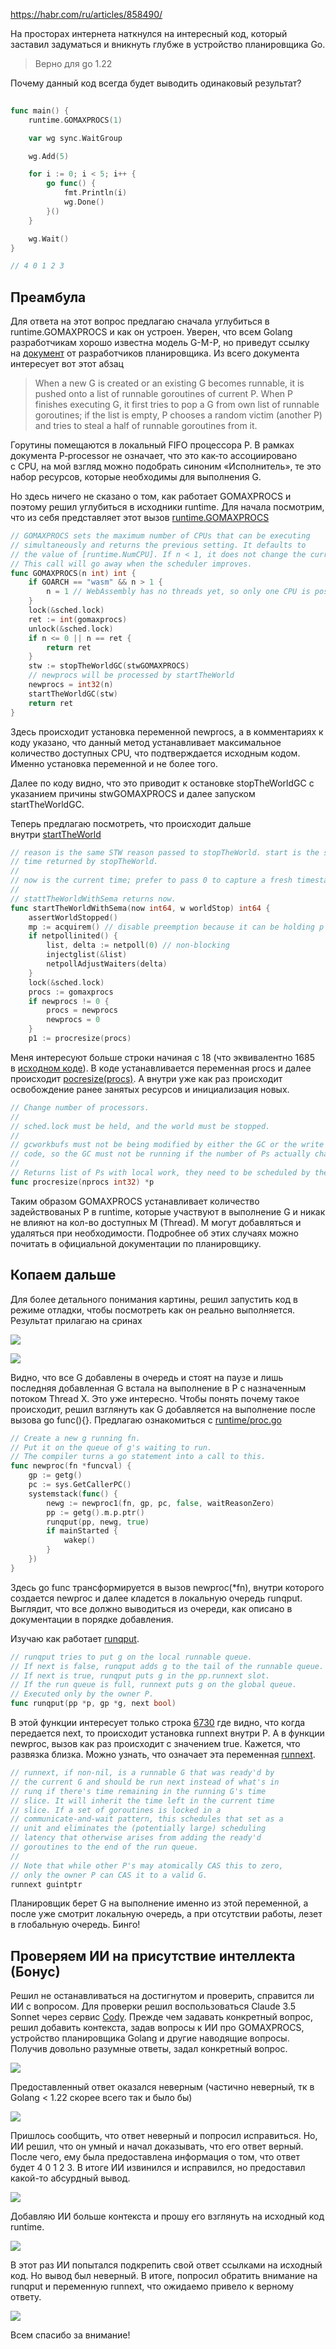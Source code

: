 https://habr.com/ru/articles/858490/

На просторах интернета наткнулся на интересный код, который заставил задуматься и вникнуть глубже в устройство планировщика Go.

> Верно для go 1.22

Почему данный код всегда будет выводить одинаковый результат?

```go
  
func main() {
    runtime.GOMAXPROCS(1)

    var wg sync.WaitGroup

    wg.Add(5)

    for i := 0; i < 5; i++ {
        go func() {
            fmt.Println(i)
            wg.Done()
        }()
    }

    wg.Wait()
}

// 4 0 1 2 3
```

## Преамбула

Для ответа на этот вопрос предлагаю сначала углубиться в runtime.GOMAXPROCS и как он устроен. Уверен, что всем Golang разработчикам хорошо известна модель G-M-P, но приведут ссылку на [документ](https://docs.google.com/document/d/1TTj4T2JO42uD5ID9e89oa0sLKhJYD0Y_kqxDv3I3XMw/edit?tab=t.0#heading=h.mmq8lm48qfcw) от разработчиков планировщика. Из всего документа интересует вот этот абзац

> When a new G is created or an existing G becomes runnable, it is pushed onto a list of runnable goroutines of current P. When P finishes executing G, it first tries to pop a G from own list of runnable goroutines; if the list is empty, P chooses a random victim (another P) and tries to steal a half of runnable goroutines from it.

Горутины помещаются в локальный FIFO процессора P. В рамках документа P‑processor не означает, что это как‑то ассоциировано с CPU, на мой взгляд можно подобрать синоним «Исполнитель», те это набор ресурсов, которые необходимы для выполнения G.

Но здесь ничего не сказано о том, как работает GOMAXPROCS и поэтому решил углубиться в исходники runtime. Для начала посмотрим, что из себя представляет этот вызов [runtime.GOMAXPROCS](https://cs.opensource.google/go/go/+/master:src/runtime/debug.go;l=16;drc=ab55465098a0cd33007684091b573717a6ea54cf?q=GOMAXPROCS&ss=go%2Fgo)

```go
// GOMAXPROCS sets the maximum number of CPUs that can be executing
// simultaneously and returns the previous setting. It defaults to
// the value of [runtime.NumCPU]. If n < 1, it does not change the current setting.
// This call will go away when the scheduler improves.
func GOMAXPROCS(n int) int {
	if GOARCH == "wasm" && n > 1 {
		n = 1 // WebAssembly has no threads yet, so only one CPU is possible.
	}
	lock(&sched.lock)
	ret := int(gomaxprocs)
	unlock(&sched.lock)
	if n <= 0 || n == ret {
		return ret
	}
	stw := stopTheWorldGC(stwGOMAXPROCS)
	// newprocs will be processed by startTheWorld
	newprocs = int32(n)
	startTheWorldGC(stw)
	return ret
}
```

Здесь происходит установка переменной newprocs, а в комментариях к коду указано, что данный метод устанавливает максимальное количество доступных CPU, что подтверждается исходным кодом. Именно установка переменной и не более того.

Далее по коду видно, что это приводит к остановке stopTheWorldGC с указанием причины stwGOMAXPROCS и далее запуском startTheWorldGC.

Теперь предлагаю посмотреть, что происходит дальше внутри [startTheWorld](https://cs.opensource.google/go/go/+/master:src/runtime/proc.go;l=1686;drc=ab55465098a0cd33007684091b573717a6ea54cf)

```go
// reason is the same STW reason passed to stopTheWorld. start is the start
// time returned by stopTheWorld.
//
// now is the current time; prefer to pass 0 to capture a fresh timestamp.
//
// stattTheWorldWithSema returns now.
func startTheWorldWithSema(now int64, w worldStop) int64 {
	assertWorldStopped()
	mp := acquirem() // disable preemption because it can be holding p in a local var
	if netpollinited() {
		list, delta := netpoll(0) // non-blocking
		injectglist(&list)
		netpollAdjustWaiters(delta)
	}
	lock(&sched.lock)
	procs := gomaxprocs
	if newprocs != 0 {
		procs = newprocs
		newprocs = 0
	}
	p1 := procresize(procs)
```

Меня интересуют больше строки начиная с 18 (что эквивалентно 1685 в [исходном коде](https://cs.opensource.google/go/go/+/master:src/runtime/proc.go;l=1685;drc=ab55465098a0cd33007684091b573717a6ea54cf)). В коде устанавливается переменная procs и далее происходит [pocresize(procs)](https://cs.opensource.google/go/go/+/master:src/runtime/proc.go;drc=ab55465098a0cd33007684091b573717a6ea54cf;l=5699). А внутри уже как раз происходит освобождение ранее занятых ресурсов и инициализация новых.

```go
// Change number of processors.
//
// sched.lock must be held, and the world must be stopped.
//
// gcworkbufs must not be being modified by either the GC or the write barrier
// code, so the GC must not be running if the number of Ps actually changes.
//
// Returns list of Ps with local work, they need to be scheduled by the caller.
func procresize(nprocs int32) *p
```

Таким образом GOMAXPROCS устанавливает количество задействованых P в runtime, которые участвуют в выполнение G и никак не влияют на кол-во доступных M (Thread). M могут добавляться и удаляться при необходимости. Подробнее об этих случаях можно почитать в официальной документации по планировщику.

## Копаем дальше

Для более детального понимания картины, решил запустить код в режиме отладки, чтобы посмотреть как он реально выполняется. Результат прилагаю на сринах

![](https://habrastorage.org/r/w1560/getpro/habr/upload_files/a0c/0df/6c8/a0c0df6c865f0c7ea7b74f9bf17e1ba9.png)

![](https://habrastorage.org/r/w1560/getpro/habr/upload_files/c9a/65f/809/c9a65f809c84744c242487c06c524980.png)

Видно, что все G добавлены в очередь и стоят на паузе и лишь последняя добавленная G встала на выполнение в P с назначенным потоком Thread X. Это уже интересно. Чтобы понять почему такое происходит, решил взглянуть как G добавляется на выполнение после вызова go func(){}. Предлагаю ознакомиться с [runtime/proc.go](https://cs.opensource.google/go/go/+/master:src/runtime/proc.go;l=4990)

```go
// Create a new g running fn.
// Put it on the queue of g's waiting to run.
// The compiler turns a go statement into a call to this.
func newproc(fn *funcval) {
	gp := getg()
	pc := sys.GetCallerPC()
	systemstack(func() {
		newg := newproc1(fn, gp, pc, false, waitReasonZero)
		pp := getg().m.p.ptr()
		runqput(pp, newg, true)
		if mainStarted {
			wakep()
		}
	})
}
```

Здесь go func трансформируется в вызов newproc(*fn), внутри которого создается newproc и далее кладется в локальную очередь runqput. Выглядит, что все должно выводиться из очереди, как описано в документации в порядке добавления.

Изучаю как работает [runqput](https://cs.opensource.google/go/go/+/master:src/runtime/proc.go;drc=ab55465098a0cd33007684091b573717a6ea54cf;l=6714).

```go
// runqput tries to put g on the local runnable queue.
// If next is false, runqput adds g to the tail of the runnable queue.
// If next is true, runqput puts g in the pp.runnext slot.
// If the run queue is full, runnext puts g on the global queue.
// Executed only by the owner P.
func runqput(pp *p, gp *g, next bool)
```

В этой функции интересует только строка [6730](https://cs.opensource.google/go/go/+/master:src/runtime/proc.go;l=6730;drc=ab55465098a0cd33007684091b573717a6ea54cf) где видно, что когда передается next, то происходит установка runnext внутри P. А в функции newproc, вызов как раз происходит с значением true. Кажется, что развязка близка. Можно узнать, что означает эта переменная [runnext](https://cs.opensource.google/go/go/+/master:src/runtime/runtime2.go;drc=ab55465098a0cd33007684091b573717a6ea54cf;l=659).

```go
// runnext, if non-nil, is a runnable G that was ready'd by
// the current G and should be run next instead of what's in
// runq if there's time remaining in the running G's time
// slice. It will inherit the time left in the current time
// slice. If a set of goroutines is locked in a
// communicate-and-wait pattern, this schedules that set as a
// unit and eliminates the (potentially large) scheduling
// latency that otherwise arises from adding the ready'd
// goroutines to the end of the run queue.
//
// Note that while other P's may atomically CAS this to zero,
// only the owner P can CAS it to a valid G.
runnext guintptr
```

Планировщик берет G на выполнение именно из этой переменной, а после уже смотрит локальную очередь, а при отсутствии работы, лезет в глобальную очередь. Бинго!

## Проверяем ИИ на присутствие интеллекта (Бонус)

Решил не останавливаться на достигнутом и проверить, справится ли ИИ с вопросом. Для проверки решил воспользоваться Claude 3.5 Sonnet через сервис [Cody](https://sourcegraph.com/cody/chat). Прежде чем задавать конкретный вопрос, решил добавить контекста, задав вопросы к ИИ про GOMAXPROCS, устройство планировщика Golang и другие наводящие вопросы. Получив довольно разумные ответы, задал конкретный вопрос.

![](https://habrastorage.org/r/w1560/getpro/habr/upload_files/a1b/7b9/02a/a1b7b902a2b9591b9c2e0fc54d826d07.png)

Предоставленный ответ оказался неверным (частично неверный, тк в Golang < 1.22 скорее всего так и было бы)

![](https://habrastorage.org/r/w1560/getpro/habr/upload_files/5e8/4bf/ef4/5e84bfef417bb2fcf3e8dddd28795285.png)

Пришлось сообщить, что ответ неверный и попросил исправиться. Но, ИИ решил, что он умный и начал доказывать, что его ответ верный. После чего, ему была предоставлена информация о том, что ответ будет 4 0 1 2 3. В итоге ИИ извинился и исправился, но предоставил какой-то абсурдный вывод.

![](https://habrastorage.org/r/w1560/getpro/habr/upload_files/a2f/b95/790/a2fb9579070c48e95279af664cae02f4.png)

Добавляю ИИ больше контекста и прошу его взглянуть на исходный код runtime.

![](https://habrastorage.org/r/w1560/getpro/habr/upload_files/ac8/e4c/878/ac8e4c8789dadeb65927501348d358ff.png)

В этот раз ИИ попытался подкрепить свой ответ ссылками на исходный код. Но вывод был неверный. В итоге, попросил обратить внимание на runqput и переменную runnext, что ожидаемо привело к верному ответу.

![](https://habrastorage.org/r/w1560/getpro/habr/upload_files/448/313/4a2/4483134a2cf5f9601fa05701b5d7faa7.png)

Всем спасибо за внимание!